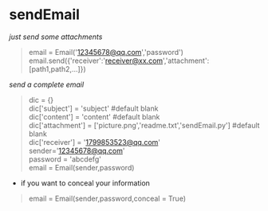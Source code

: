 # sendEmail
*just send some attachments*
> email = Email('12345678@qq.com','password')  
> email.send({'receiver':'receiver@xx.com','attachment':[path1,path2,...]})  

*send a complete email*
> dic = {}  
> dic['subject'] = 'subject'	#default blank	  
> dic['content'] = 'content'	#default blank  
> dic['attachment'] = ['picture.png','readme.txt','sendEmail.py'] #default blank  
> dic['receiver'] = '1799853523@qq.com'  
> sender='12345678@qq.com'      
> password = 'abcdefg'      
> email = Email(sender,password)  

* if you want to conceal your information
> email = Email(sender,password,conceal = True)  